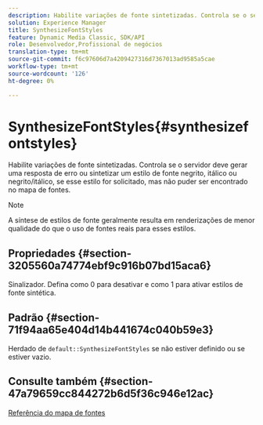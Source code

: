```yaml
---
description: Habilite variações de fonte sintetizadas. Controla se o servidor deve gerar uma resposta de erro ou sintetizar um estilo de fonte negrito, itálico ou negrito/itálico, se esse estilo for solicitado, mas não puder ser encontrado no mapa de fontes.
solution: Experience Manager
title: SynthesizeFontStyles
feature: Dynamic Media Classic, SDK/API
role: Desenvolvedor,Profissional de negócios
translation-type: tm+mt
source-git-commit: f6c97606d7a4209427316d7367013ad9585a5cae
workflow-type: tm+mt
source-wordcount: '126'
ht-degree: 0%

---
```



# SynthesizeFontStyles{#synthesizefontstyles}

Habilite variações de fonte sintetizadas. Controla se o servidor deve gerar uma resposta de erro ou sintetizar um estilo de fonte negrito, itálico ou negrito/itálico, se esse estilo for solicitado, mas não puder ser encontrado no mapa de fontes.

>[!NOTE]
>
>A síntese de estilos de fonte geralmente resulta em renderizações de menor qualidade do que o uso de fontes reais para esses estilos.

## Propriedades {#section-3205560a74774ebf9c916b07bd15aca6}

Sinalizador. Defina como 0 para desativar e como 1 para ativar estilos de fonte sintética.

## Padrão {#section-71f94aa65e404d14b441674c040b59e3}

Herdado de `default::SynthesizeFontStyles` se não estiver definido ou se estiver vazio.

## Consulte também {#section-47a79659cc844272b6d5f36c946e12ac}

[Referência do mapa de fontes](../../../../../is-api/image-catalog/image-serving-api-ref/c-image-catalog-reference/c-font-map-reference/c-font-map-reference.md#concept-f81f319d03c646c5a8ef87b3277dd37d)
